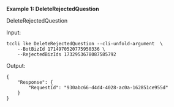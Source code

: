 **Example 1: DeleteRejectedQuestion**

DeleteRejectedQuestion

Input: 

```
tccli lke DeleteRejectedQuestion --cli-unfold-argument  \
    --BotBizId 1714970520775950336 \
    --RejectedBizIds 1732953678087585792
```

Output: 
```
{
    "Response": {
        "RequestId": "930abc66-d4d4-4028-ac0a-162851ce955d"
    }
}
```

